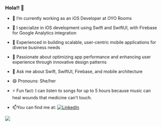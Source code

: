 ### Hola!! 👋

- 🔭 I’m currently working as an iOS Developer at OYO Rooms
- 🌱 I specialize in iOS development using Swift and SwiftUI, with Firebase for Google Analytics integration
- 📱 Experienced in building scalable, user-centric mobile applications for diverse business needs
- 🚀 Passionate about optimizing app performance and enhancing user experience through innovative design patterns
- 💬 Ask me about Swift, SwiftUI, Firebase, and mobile architecture
- 😄 Pronouns: She/her
- ⚡ Fun fact: I can listen to songs for up to 5 hours because music can heal wounds that medicine can't touch.

- 📫You can find me at:
[![LinkedIn][2.2]][2]

[2.2]: https://raw.githubusercontent.com/MartinHeinz/MartinHeinz/master/linkedin-3-16.png
[2]: https://www.linkedin.com/in/sonali-a989a8192

<img src="https://github-readme-stats.vercel.app/api?username=sonali12920&&show_icons=true&title_color=f4f6ff&icon_color=f09ae9&text_color=f6f6f6&bg_color=212121">
